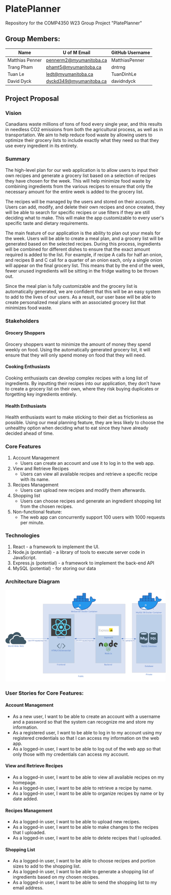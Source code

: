 # PlatePlanner

Repository for the COMP4350 W23 Group Project "PlatePlanner"

## Group Members:

| Name            | U of M Email            | GitHub Username |
|-----------------|-------------------------|-----------------|
| Matthias Penner | pennerm2@myumanitoba.ca | MatthiasPenner  |
| Trang Pham      | phamt5@myumanitoba.ca   | dntrng          |
| Tuan Le         | ledt@myumanitoba.ca     | TuanDinhLe      |
| David Dyck      | dyckd349@myumanitoba.ca | davidndyck      |

## Project Proposal

### Vision

Canadians waste millions of tons of food every single year, and this results in needless CO2 emissions from both the agricultural process, as well as in transportation. We aim to help reduce food waste by allowing users to optimize their grocery lists to include exactly what they need so that they use every ingredient in its entirety. 

### Summary

The high-level plan for our web application is to allow users to input their own recipes and generate a grocery list based on a selection of recipes they have chosen for the week. This will help minimize food waste by combining ingredients from the various recipes to ensure that only the necessary amount for the entire week is added to the grocery list. 

The recipes will be managed by the users and stored on their accounts. Users can add, modify, and delete their own recipes and once created, they will be able to search for specific recipes or use filters if they are still deciding what to make. This will make the app customizable to every user's specific taste and dietary requirements. 

The main feature of our application is the ability to plan out your meals for the week. Users will be able to create a meal plan, and a grocery list will be generated based on the selected recipes. During this process, ingredients will be combined for different dishes to ensure that the exact amount required is added to the list. For example, if recipe A calls for half an onion, and recipes B and C call for a quarter of an onion each, only a single onion will appear on the final grocery list. This means that by the end of the week, fewer unused ingredients will be sitting in the fridge waiting to be thrown out.

Since the meal plan is fully customizable and the grocery list is automatically generated, we are confident that this will be an easy system to add to the lives of our users. As a result, our user base will be able to create personalized meal plans with an associated grocery list that minimizes food waste.

### Stakeholders

#### Grocery Shoppers

Grocery shoppers want to minimize the amount of money they spend weekly on food. Using the automatically generated grocery list, it will ensure that they will only spend money on food that they will need.

#### Cooking Enthusiasts

Cooking enthusiasts can develop complex recipes with a long list of ingredients. By inputting their recipes into our application, they don't have to create a grocery list on their own, where they risk buying duplicates or forgetting key ingredients entirely. 

#### Health Enthusiasts

Health enthusiasts want to make sticking to their diet as frictionless as possible. Using our meal planning feature, they are less likely to choose the unhealthy option when deciding what to eat since they have already decided ahead of time. 

### Core Features

1. Account Management
    - Users can create an account and use it to log in to the web app.
2. View and Retrieve Recipes
    - Users can view all available recipes and retrieve a specific recipe with its name.
3. Recipes Management
    - Users can upload new recipes and modify them afterwards.
4. Shopping list
    - Users can choose recipes and generate an ingredient shopping list from the chosen recipes.
5. Non-functional feature:
    - The web app can concurrently support 100 users with 1000 requests per minute.

### Technologies
1. React - a framework to implement the UI.
2. Node.js (potential) - a library of tools to execute server code in JavaScript.
3. Express.js (potential) - a framework to implement the back-end API
4. MySQL (potential) - for storing our data

### Architecture Diagram
![Architecture Diagram](./Architecture%20Diagram.png?raw=true "Diagram")

### User Stories for Core Features:

#### Account Management

- As a new user, I want to be able to create an account with a username and a password so that the system can recognize me and store my information.
- As a registered user, I want to be able to log in to my account using my registered credentials so that I can access my information on the web app.
- As a logged-in user, I want to be able to log out of the web app so that only those with my credentials can access my account.

#### View and Retrieve Recipes

- As a logged-in user, I want to be able to view all available recipes on my homepage.
- As a logged-in user, I want to be able to retrieve a recipe by name.
- As a logged-in user, I want to be able to organize recipes by name or by date added.

#### Recipes Management

- As a logged-in user, I want to be able to upload new recipes.
- As a logged-in user, I want to be able to make changes to the recipes that I uploaded.
- As a logged-in user, I want to be able to delete recipes that I uploaded.

#### Shopping List

- As a logged-in user, I want to be able to choose recipes and portion sizes to add to the shopping list.
- As a logged-in user, I want to be able to generate a shopping list of ingredients based on my chosen recipes.
- As a logged-in user, I want to be able to send the shopping list to my email address.


